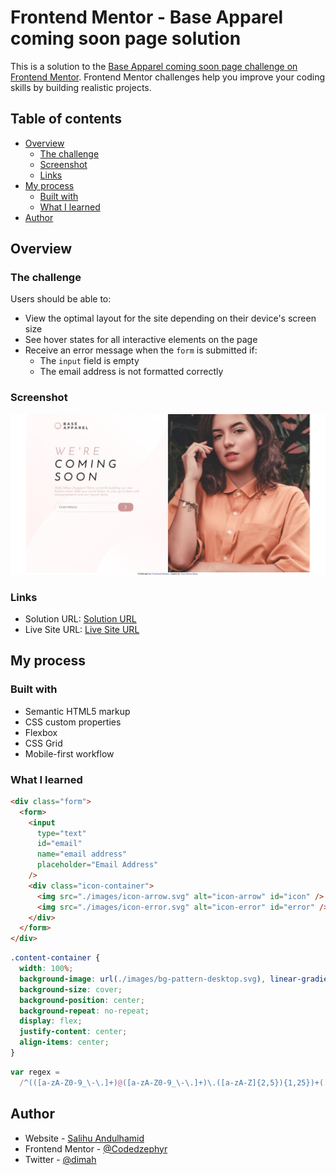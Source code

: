 # Frontend Mentor - Base Apparel coming soon page solution

This is a solution to the [Base Apparel coming soon page challenge on Frontend Mentor](https://www.frontendmentor.io/challenges/base-apparel-coming-soon-page-5d46b47f8db8a7063f9331a0). Frontend Mentor challenges help you improve your coding skills by building realistic projects.

## Table of contents

- [Overview](#overview)
  - [The challenge](#the-challenge)
  - [Screenshot](#screenshot)
  - [Links](#links)
- [My process](#my-process)
  - [Built with](#built-with)
  - [What I learned](#what-i-learned)
- [Author](#author)

## Overview

### The challenge

Users should be able to:

- View the optimal layout for the site depending on their device's screen size
- See hover states for all interactive elements on the page
- Receive an error message when the `form` is submitted if:
  - The `input` field is empty
  - The email address is not formatted correctly

### Screenshot

![](./Screenshot.jpeg)

### Links

- Solution URL: [Solution URL](https://github.com/Codedzephyr/Base-apparel-design)
- Live Site URL: [Live Site URL](https://modest-euclid-02fded.netlify.app/)

## My process

### Built with

- Semantic HTML5 markup
- CSS custom properties
- Flexbox
- CSS Grid
- Mobile-first workflow

### What I learned

```html
<div class="form">
  <form>
    <input
      type="text"
      id="email"
      name="email address"
      placeholder="Email Address"
    />
    <div class="icon-container">
      <img src="./images/icon-arrow.svg" alt="icon-arrow" id="icon" />
      <img src="./images/icon-error.svg" alt="icon-error" id="error" />
    </div>
  </form>
</div>
```

```css
.content-container {
  width: 100%;
  background-image: url(./images/bg-pattern-desktop.svg), linear-gradient(135deg, hsl(0, 0%, 100%), hsl(0, 100%, 98%));
  background-size: cover;
  background-position: center;
  background-repeat: no-repeat;
  display: flex;
  justify-content: center;
  align-items: center;
}
```

```js
var regex =
  /^(([a-zA-Z0-9_\-\.]+)@([a-zA-Z0-9_\-\.]+)\.([a-zA-Z]{2,5}){1,25})+([;.](([a-zA-Z0-9_\-\.]+)@{[a-zA-Z0-9_\-\.]+0\.([a-zA-Z]{2,5}){1,25})+)*$/;
```

## Author

- Website - [Salihu Andulhamid](https://infallible-pike-a0b433.netlify.app/)
- Frontend Mentor - [@Codedzephyr](https://www.frontendmentor.io/profile/Codedzephyr)
- Twitter - [@dimah](https://www.twitter.com/_dimah__)
